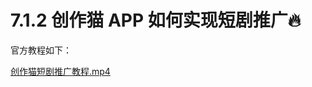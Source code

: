 # 7.1.2 创作猫 APP 如何实现短剧推广🔥

官方教程如下：

[创作猫短剧推广教程.mp4](https://search01.shengcaiyoushu.com/upload/doc/SUYad816hofSjmxGHeWcbjoEnpc/TDCAbtnshobtIhxK47Kc6j1gnJf)